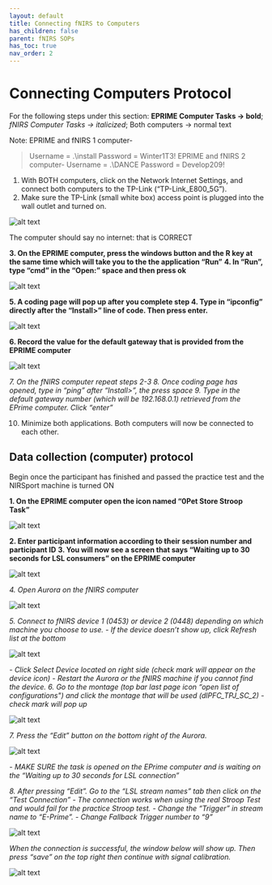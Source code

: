 ```yaml
---
layout: default
title: Connecting fNIRS to Computers
has_children: false
parent: fNIRS SOPs
has_toc: true
nav_order: 2
---
```


# Connecting Computers Protocol 

For the following steps under this section: **EPRIME Computer Tasks → bold**; *fNIRS Computer Tasks → italicized*; Both computers → normal text

Note:
EPRIME and fNIRS 1 computer- 
> Username = .\install
> Password = Winter1T3! 
EPRIME and fNIRS 2 computer-
> Username = .\DANCE
> Password = Develop209!


1. With BOTH computers, click on the Network Internet Settings, and connect both computers to the TP-Link (“TP-Link_E800_5G”). 
2. Make sure the TP-Link (small white box) access point is plugged into the wall outlet and turned on.     										

![alt text](tp_link.png)

The computer should say no internet: that is CORRECT

**3. On the EPRIME computer, press the windows button and the R key at the same time which will take you to the the application “Run”**
**4. In “Run”, type “cmd” in the “Open:” space and then press ok**

![alt text](folder.png)

**5. A coding page will pop up after you complete step 4.  Type in “ipconfig” directly after the “Install>” line of code.  Then press enter.**

![alt text](address.png)

**6. Record the value for the default gateway that is provided from the EPRIME computer**

![alt text](gateway.png)

*7. On the fNIRS computer repeat steps 2-3*
*8. Once coding page has opened, type in “ping” after “Install>”, the press space*
*9. Type in the default gateway number (which will be 192.168.0.1) retrieved from the EPrime computer. Click “enter”*

10. Minimize both applications. Both computers will now be connected to each other. 

## Data collection (computer) protocol

Begin once the participant has finished and passed the practice test and the NIRSport machine is turned ON

**1. On the EPRIME computer open the icon named “0Pet Store Stroop Task”**

![alt text](stroop.png)

**2. Enter participant information according to their session number and participant ID**
**3. You will now see a screen that says “Waiting up to 30 seconds for LSL consumers” on the EPRIME computer**

![alt text](waiting.png)

*4. Open Aurora on the fNIRS computer*

![alt text](aurora.png)

*5. Connect  to fNIRS device 1 (0453) or device 2 (0448) depending on which machine you choose to use.*
*- If the device doesn’t show up, click Refresh list at the bottom*

![alt text](refresh.png)

*- Click Select Device located on right side  (check mark will appear on the device icon)*
*- Restart the Aurora or the fNIRS machine if you cannot find the device.*
*6. Go to the montage (top bar last page icon “open list of configurations") and click the montage that will be used (dlPFC_TPJ_SC_2) - check mark will pop up*

![alt text](configs.png)

*7. Press the “Edit” button on the bottom right of the Aurora.*

![alt text](edit.png)

*- MAKE SURE the task is opened on the EPrime computer and is waiting on the “Waiting up to 30 seconds for LSL connection”*


*8.  After pressing “Edit”. Go to the “LSL stream names” tab then click on the “Test Connection”*
*- The connection works when using the real Stroop Test and would fail for the practice Stroop test.*
*- Change the “Trigger” in stream name to “E-Prime”.*
*- Change Fallback Trigger number to “9”*



![alt text](dlpfc.png)

*When the connection is successful, the window below will show up. Then press “save” on the top right then continue with signal calibration.*

![alt text](window.png)

